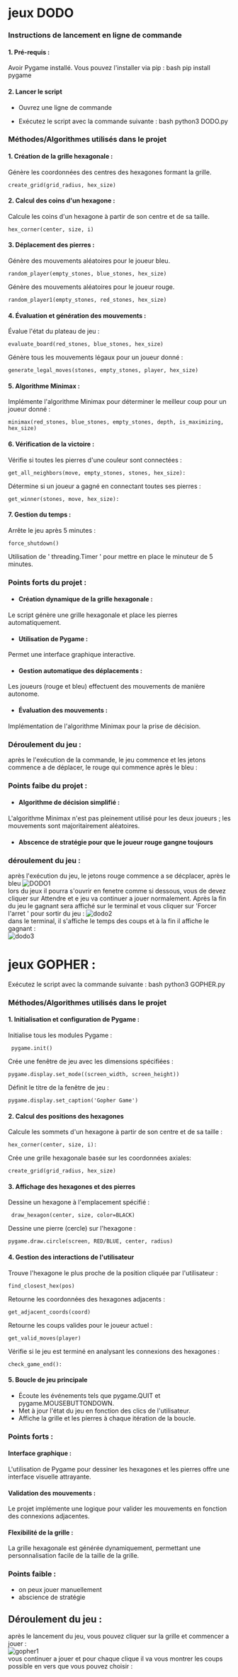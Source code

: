 # jeux DODO

### Instructions de lancement en ligne de commande
#### 1. Pré-requis :
Avoir Pygame installé. Vous pouvez l'installer via pip : 
bash
  pip install pygame

#### 2. Lancer le script
- Ouvrez une ligne de commande 

- Exécutez le script avec la commande suivante :
bash
  python3 DODO.py 

### Méthodes/Algorithmes utilisés dans le projet
#### 1. Création de la grille hexagonale :
  Génère les coordonnées des centres des hexagones formant la grille.

    create_grid(grid_radius, hex_size) 

#### 2. Calcul des coins d'un hexagone :
Calcule les coins d'un hexagone à partir de son centre et de sa taille.

    hex_corner(center, size, i)
    
#### 3. Déplacement des pierres :
Génère des mouvements aléatoires pour le joueur bleu.

    random_player(empty_stones, blue_stones, hex_size)
Génère des mouvements aléatoires pour le joueur rouge.

    random_player1(empty_stones, red_stones, hex_size)

#### 4. Évaluation et génération des mouvements :
Évalue l'état du plateau de jeu : 

    evaluate_board(red_stones, blue_stones, hex_size)
Génère tous les mouvements légaux pour un joueur donné : 

    generate_legal_moves(stones, empty_stones, player, hex_size) 

#### 5. Algorithme Minimax :
 Implémente l'algorithme Minimax pour déterminer le meilleur coup pour un joueur donné : 

    minimax(red_stones, blue_stones, empty_stones, depth, is_maximizing, hex_size) 

#### 6. Vérification de la victoire :
 Vérifie si toutes les pierres d'une couleur sont connectées : 

    get_all_neighbors(move, empty_stones, stones, hex_size):

Détermine si un joueur a gagné en connectant toutes ses pierres : 

    get_winner(stones, move, hex_size): 

#### 7. Gestion du temps :
Arrête le jeu après 5 minutes : 
    
    force_shutdown() 

 Utilisation de ' threading.Timer ' pour mettre en place le minuteur de 5 minutes.

### Points forts du projet :
- #### Création dynamique de la grille hexagonale : 
Le script génère une grille hexagonale et place les pierres automatiquement.
- #### Utilisation de Pygame : 
Permet une interface graphique interactive.
- #### Gestion automatique des déplacements :
 Les joueurs (rouge et bleu) effectuent des mouvements de manière autonome.
- #### Évaluation des mouvements : 
Implémentation de l'algorithme Minimax pour la prise de décision.
### Déroulement du  jeu : 
après le l'exécution de la commande, le jeu commence et les jetons commence a de déplacer, le rouge qui commence après le bleu : 


### Points faibe du projet :
- #### Algorithme de décision simplifié : 
L'algorithme Minimax n'est pas pleinement utilisé pour les deux joueurs ; les mouvements sont majoritairement aléatoires.
- #### Abscence de stratégie pour que le joueur rouge gangne toujours
### déroulement du jeu : 
après l'exécution du jeu, le jetons rouge commence a se décplacer, après le bleu
![DODO1](https://github.com/ihssane20/ia/assets/166599798/956792a8-f29e-403b-8b6c-57b6917fff14) <br> 
lors du jeux il pourra s'ouvrir en fenetre comme si dessous, vous de devez cliquer sur Attendre et e jeu va continuer a jouer normalement. Après la fin du jeu le gagnant sera affiché sur le terminal et vous cliquer sur 'Forcer l'arret ' pour sortir du jeu :
![dodo2](https://github.com/ihssane20/ia/assets/166599798/e14f8f44-76df-4788-8149-46c7fb074333) <br>
dans le terminal, il s'affiche le temps des coups et à la fin il affiche le gagnant : <br>
![dodo3](https://github.com/ihssane20/ia/assets/166599798/7cbc9115-24ef-41a3-8dd4-a2fd45f89007) <br> 
# jeux GOPHER :
Exécutez le script avec la commande suivante :
bash
  python3 GOPHER.py 
### Méthodes/Algorithmes utilisés dans le projet
#### 1. Initialisation et configuration de Pygame :
 Initialise tous les modules Pygame : <br>
    
     pygame.init() 
Crée une fenêtre de jeu avec les dimensions spécifiées :  <br>

    pygame.display.set_mode((screen_width, screen_height))
Définit le titre de la fenêtre de jeu :  <br>

    pygame.display.set_caption('Gopher Game')

#### 2. Calcul des positions des hexagones
Calcule les sommets d'un hexagone à partir de son centre et de sa taille :

    hex_corner(center, size, i): 
 Crée une grille hexagonale basée sur les coordonnées axiales:
 
    create_grid(grid_radius, hex_size)
#### 3. Affichage des hexagones et des pierres
Dessine un hexagone à l'emplacement spécifié :

     draw_hexagon(center, size, color=BLACK)
Dessine une pierre (cercle) sur l'hexagone :

    pygame.draw.circle(screen, RED/BLUE, center, radius)
#### 4. Gestion des interactions de l'utilisateur
Trouve l'hexagone le plus proche de la position cliquée par l'utilisateur :

    find_closest_hex(pos)
 Retourne les coordonnées des hexagones adjacents :
 
    get_adjacent_coords(coord)
Retourne les coups valides pour le joueur actuel :

    get_valid_moves(player)
 Vérifie si le jeu est terminé en analysant les connexions des hexagones :
 
    check_game_end():
#### 5. Boucle de jeu principale
- Écoute les événements tels que pygame.QUIT et pygame.MOUSEBUTTONDOWN. <br>
- Met à jour l'état du jeu en fonction des clics de l'utilisateur. <br>
- Affiche la grille et les pierres à chaque itération de la boucle. <br>

### Points forts :
#### Interface graphique :
L'utilisation de Pygame pour dessiner les hexagones et les pierres offre une interface visuelle attrayante.
#### Validation des mouvements : 
Le projet implémente une logique pour valider les mouvements en fonction des connexions adjacentes.
#### Flexibilité de la grille :
La grille hexagonale est générée dynamiquement, permettant une personnalisation facile de la taille de la grille.

### Points faible :
- on peux jouer manuellement
- abscience de stratégie

## Déroulement du jeu : 
après le lancement du jeu, vous pouvez cliquer sur la grille et commencer a jouer : <br>
![gopher1](https://github.com/ihssane20/ia/assets/166599798/24455efb-23cb-4cb5-9ea6-cfb185afabb0)  <br>
vous continuer a jouer et pour chaque clique il va vous montrer les coups possible en vers que vous pouvez choisir : <br>








